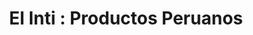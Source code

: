 ---
title: "El Inti : Productos Peruanos"
url: /paris/el-inti-productos-peruanos/
shop: supermarché
---